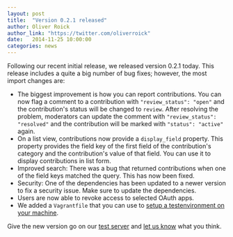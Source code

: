 ```yaml
---
layout: post
title:  "Version 0.2.1 released"
author: Oliver Roick
author_link: "https://twitter.com/oliverroick"
date:   2014-11-25 10:00:00
categories: news
---
```


Following our recent initial release, we released version 0.2.1 today. This release includes a quite a big number of bug fixes; however, the most import changes are:

- The biggest improvement is how you can report contributions. You can now flag a comment to a contribution with `"review_status": "open"` and the contribution's status will be changed to `review`. After resolving the problem, moderators can update the comment with `"review_status": "resolved"` and the contribution will be marked with `"status": "active"` again.
- On a list view, contributions now provide a `display_field` property. This property provides the field key of the first field of the contribution's category and the contribution's value of that field. You can use it to display contributions in list form.
- Improved search: There was a bug that returned contributions when one of the field keys matched the query. This has now been fixed.
- Security: One of the dependencies has been updated to a newer version to fix a security issue. Make sure to update the dependencies.
- Users are now able to revoke access to selected OAuth apps.
- We added a `Vagrantfile` that you can use to [setup a testenvironment on your machine](/help/vagrant.html).

Give the new version go on our [test server](http://play.geokey.org.uk/) and [let us know](https://twitter.com/geokey_project) what you think. 
